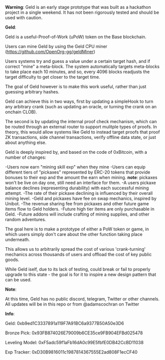 **Warning**:
Geld is an early stage prototype that was built as a hackathon project in a single weekend. It has not been rigorously tested and should be used with caution.

**Geld**:

Geld is a useful-Proof-of-Work (uPoW) token on the Base blockchain.

Users can mine Geld by using the Geld CPU miner (https://github.com/OpenOrg-gg/geldMiner)

Users systems try and guess a value under a certain target hash, and if correct "mine" a meta-block. The system automatically targets meta-blocks to take place each 10 minutes, and so, every 4096 blocks readjusts the target difficulty to get closer to the target time.

The goal of Geld however is to make this work useful, rather than just guessing arbitrary hashes.

Geld can achieve this in two ways, first by updating a simpleHook to turn any arbitrary crank (such as updating an oracle, or turning the crank on an onchain CLOB).

The second is by updating the internal proof check mechanism, which can be routed through an external router to support mulitple types of proofs. In theory, this would allow systems like Geld to instead target proofs that proof ZK transactions, side channel transactions, verify offline data state, or just about anything else.

Geld is deeply inspired by, and based on the code of 0xBitcoin, with a number of changes:

-Users now earn "mining skill exp" when they mine
-Users can equip different tiers of "pickaxes" represented by ERC-20 tokens that provide bonuses to their exp and the amount the earn when mining. **note**: pickaxes won't be live on day one, still need an interface for them.
-A users pickaxe balance declines (representing durability) with each successful mining attempt.
-The rate of their pickaxe declining is influenced by their overall mining level.
-Geld and pickaxes have fee on swap mechanics, inspired by Unibot.
-The revenue sharing fee from pickaxes and other future game items flow to Geld holders.
-Future high tier items are only purchasable in Geld.
-Future addons will include crafting of mining supplies, and other random adventures.

The goal here is to make a prototype of either a PoW token or game, in which users simply don't care about the other function taking place underneath.

This allows us to arbitrarily spread the cost of various 'crank-turning' mechanics across thousands of users and offload the cost of key public goods.

While Geld iself, due to its lack of testing, could break or fail to properly upgrade to this state - the goal is for it to inspire a new design pattern that can be used.

**Note**:

At this time, Geld has no public discord, telegram, Twitter or other channels. All updates will be in this repo or from @adamscochran on Twitter

**Info**:

Geld: 0xb9ed1C3337891a119F7A91BC6a9377B50A50e3D6

Bronze Pick: 0x93FB874026E79009b6CE35ce9FB904EFBd025478

Leveling Model: 0xF5adc59f1aFb16dA0c99E5fbfE0DB42CcBD11038

Exp Tracker: 0xD30B9816011c1987814367555E2ad808F1ecCF40